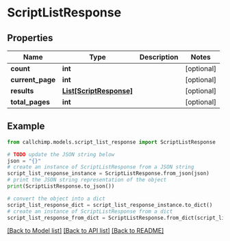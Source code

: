# ScriptListResponse


## Properties

Name | Type | Description | Notes
------------ | ------------- | ------------- | -------------
**count** | **int** |  | [optional] 
**current_page** | **int** |  | [optional] 
**results** | [**List[ScriptResponse]**](ScriptResponse.md) |  | [optional] 
**total_pages** | **int** |  | [optional] 

## Example

```python
from callchimp.models.script_list_response import ScriptListResponse

# TODO update the JSON string below
json = "{}"
# create an instance of ScriptListResponse from a JSON string
script_list_response_instance = ScriptListResponse.from_json(json)
# print the JSON string representation of the object
print(ScriptListResponse.to_json())

# convert the object into a dict
script_list_response_dict = script_list_response_instance.to_dict()
# create an instance of ScriptListResponse from a dict
script_list_response_from_dict = ScriptListResponse.from_dict(script_list_response_dict)
```
[[Back to Model list]](../README.md#documentation-for-models) [[Back to API list]](../README.md#documentation-for-api-endpoints) [[Back to README]](../README.md)



